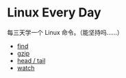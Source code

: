 # Linux Every Day

每三天学一个 Linux 命令。（能坚持吗......）

- [find](./find.md)
- [gzip](./gzip.md)
- [head / tail](./head-tail.md)
- [watch](./watch.md)
